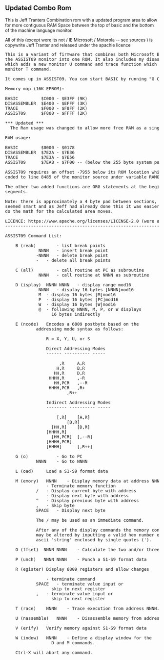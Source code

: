 <H2> Updated Combo Rom </H2>

<p>
This is Jeff Tranters Combination rom with a updated program area to allow for more contiguous RAM Space between the top of basic and the 
bottom of the machine language monitor. 
</p>
<p>
All of this (except were its not / IE Microsoft / Motorola -- see sources ) is copywrite Jeff Tranter and released under the apachie licence 
</p>

<PRE>
This is a variant of firmware that combines both Microsoft BASIC and
the ASSIST09 monitor into one ROM. It also includes my disassembler
which adds a new monitor U command and trace function which adds a new
monitor T command.

It comes up in ASSIST09. You can start BASIC by running "G C000".

Memory map (16K EPROM):

BASIC         $C000 - $E3FF (9K)
DISASSEMBLER  $E400 - $EFFF (3K)
TRACE         $F000 - $F8FF (2K)
ASSIST09      $F800 - $FFFF (2K)

*** Updated ***
  The Ram usage was changed to allow more free RAM as a single block between BASIC and ASSIST09
  
RAM usage:

BASIC         $0000 - $0178
DISASSEMBLER  $7E2A - $7E36
TRACE         $7E3A - $7E56
ASSIST09      $7EAB - $7F00 -- (below the 255 byte system page)
        
ASSIST09 requires an offset -7955 below its ROM location which is 
coded to line 8485 of the monitor source under variable RAMOFS.

The other two added functions are ORG statements at the beginning
segments.

Note: there is approximately a 4 byte pad between sections, this 
seemed smart and as Jeff had already done this it was easier to 
do the math for the calculated area moves.

LICENCE: https://www.apache.org/licenses/LICENSE-2.0 (were applicable / DISSASEMBLER & TRACE) 
------------------------------------------------------------------------

ASSIST09 Command List:

	B (reak)	 <cr>	- list break points
			 NNNN	- insert break point
			-NNNN	- delete break point
			-	- delete all break points

	C (all)		 <cr>	- call routine at PC as subroutine
			 NNNN	- call routine at NNNN as subroutine

	D (isplay)  NNNN NNNN	- display range mod16
			 NNNN	- display 16 bytes [NNNN]mod16
			 M	- display 16 bytes [M]mod16
			 P	- display 16 bytes [PC]mod16
			 W	- display 16 bytes [W]mod16
			 @	- following NNNN, M, P, or W displays
				  16 bytes indirectly

	E (ncode)	Encodes a 6809 postbyte based on the
			addressing mode syntax as follows:

				R = X, Y, U, or S

				Direct Addressing Modes
				------ ---------- -----

				     ,R		A,R
				    H,R		B,R
				   HH,R		D,R
				 HHHH,R		,-R
				   HH,PCR	,--R
				 HHHH,PCR	,R+
						,R++

				Indirect Addressing Modes
				-------- ---------- -----

				    [,R]	[A,R]
						[B,R]
				  [HH,R]	[D,R]
				[HHHH,R]
				  [HH,PCR]	[,--R]
				[HHHH,PCR]
				[HHHH]		[,R++]

	G (o)		<cr>	- Go to PC
			NNNN	- Go to NNNN

	L (oad)		Load a S1-S9 format data

	M (emory)	NNNN	- Display memory data at address NNNN
			<cr>	- Terminate memory function
			/	- Display current byte with address
			<lf>	- Display next byte with address
			^	- Display previous byte with address
			,	- Skip byte
			SPACE	- Display next byte

			The / may be used as an immediate command.

			After any of the display commands the memory contents
			may be altered by inputting a valid hex number or
			ascii 'string' enclosed by single quotes (').

	O (ffset)  NNNN NNNN	- Calculate the two and/or three byte offset

	P (unch)   NNNN NNNN	- Punch a S1-S9 format data

	R (egister)	Display 6809 registers and allow changes

			<cr>	- terminate command
			SPACE	- terminate value input or
				  skip to next register
			,	- terminate value input or
				  skip to next register

	T (race)	NNNN	- Trace execution from address NNNN.

	U (nassemble)	NNNN	- Disassemble memory from address NNNN.

	V (erify)	Verify memory against S1-S9 format data

	W (indow)	NNNN	- Define a display window for the
				  D and M commands.

	Ctrl-X will abort any command.
</PRE>
